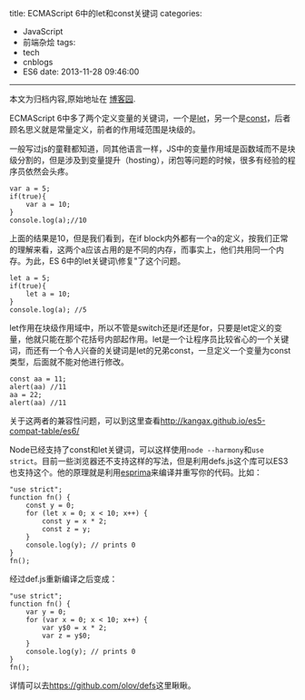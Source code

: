 title: ECMAScript 6中的let和const关键词
categories:
  - JavaScript
  - 前端杂烩
tags:
  - tech
  - cnblogs
  - ES6
date: 2013-11-28 09:46:00
---

<div class="history-article">本文为归档内容,原始地址在 <a href="http://www.cnblogs.com/hustskyking/archive/2013/11/28/ES6-computed-properties.html" target="_blank">博客园</a>.</div>

<p>ECMAScript 6中多了两个定义变量的关键词，一个是<a href="http://wiki.ecmascript.org/doku.php?id=harmony:let" target="_blank">let</a>，另一个是<a href="http://wiki.ecmascript.org/doku.php?id=harmony:const" target="_blank">const</a>，后者顾名思义就是常量定义，前者的作用域范围是块级的。</p>
<p>一般写过js的童鞋都知道，同其他语言一样，JS中的变量作用域是函数域而不是块级分割的，但是涉及到变量提升（hosting），闭包等问题的时候，很多有经验的程序员依然会头疼。</p>

```
var a = 5;
if(true){
    var a = 10;
}
console.log(a);//10

```

<p><span>上面的结果是10，但是我们看到，在if block内外都有一个a的定义，按我们正常的理解来看，这两个a应该占用的是不同的内存，而事实上，他们共用同一个内存。为此，ES 6中的let关键词\修复"了这个问题。</span></p>

```
let a = 5;
if(true){
    let a = 10;
}
console.log(a); //5

```

<p><span>let作用在块级作用域中，所以不管是switch还是if还是for，只要是let定义的变量，他就只能在那个花括号内部起作用。let是一个让程序员比较省心的一个关键词，而还有一个令人兴奋的关键词是let的兄弟const，一旦定义一个变量为const类型，后面就不能对他进行修改。</span></p>

```
const aa = 11;
alert(aa) //11
aa = 22;
alert(aa) //11

```

<p><span>关于这两者的兼容性问题，可以到这里查看</span><a href="http://kangax.github.io/es5-compat-table/es6/" target="_blank">http://kangax.github.io/es5-compat-table/es6/</a></p>
<p>Node已经支持了const和let关键词，可以这样使用<code>node --harmony</code>和<code>use strict</code>。目前一些浏览器还不支持这样的写法，但是利用defs.js这个库可以ES3也支持这个。他的原理就是利用<a href="https://github.com/ariya/esprima" target="_blank">esprima</a>来编译并重写你的代码。比如：</p>

```
"use strict";
function fn() {
    const y = 0;
    for (let x = 0; x < 10; x++) {
        const y = x * 2;
        const z = y;
    }
    console.log(y); // prints 0
}
fn();

```

<p><span>经过def.js重新编译之后变成：</span></p>

```
"use strict";
function fn() {
    var y = 0;
    for (var x = 0; x < 10; x++) {
        var y$0 = x * 2;
        var z = y$0;
    }
    console.log(y); // prints 0
}
fn();

```

<p><span>详情可以去</span><a href="https://github.com/olov/defs" target="_blank">https://github.com/olov/defs</a><span>这里瞅瞅。</span></p>

